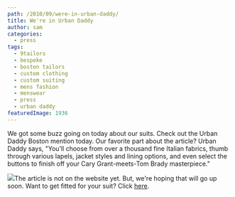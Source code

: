 ```yaml
---
path: /2010/09/were-in-urban-daddy/
title: We're in Urban Daddy
author: sam
categories: 
  - press
tags: 
  - 9tailors
  - bespoke
  - boston tailors
  - custom clothing
  - custom suiting
  - mens fashion
  - menswear
  - press
  - urban daddy
featuredImage: 1936
---
```

We got some buzz going on today about our suits. Check out the Urban Daddy Boston mention today. Our favorite part about the article? Urban Daddy says, "You’ll choose from over a thousand fine Italian fabrics, thumb through various lapels, jacket styles and lining options, and even select the buttons to finish off your Cary Grant-meets-Tom Brady masterpiece."

[![](http://3.bp.blogspot.com/_RlJ3L7W6dBw/TIfmxJr1UpI/AAAAAAAAIjM/jUA_Axj_Y-g/s400/urbandaddy.jpg)](http://www.urbandaddy.com/home/bos)The article is not on the website yet. But, we're hoping that will go up soon. Want to get fitted for your suit? Click [here](https://spreadsheets.google.com/viewform?key=0Arw_UaSrhyAecEZBaHJUN2dWbXJDSmw5UHVIUWlUVkE&hl=en#gid=0).